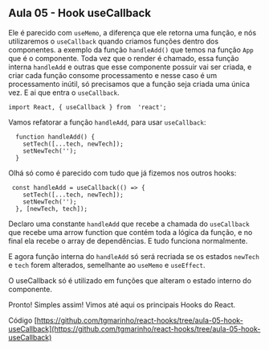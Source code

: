 ## Aula 05 - Hook useCallback

 Ele é parecido com `useMemo`, a diferença que ele retorna uma função, e nós utilizaremos o `useCallback` quando  criamos funções dentro dos componentes. a exemplo da função `handleAdd()` que temos na função `App` que é o componente. Toda vez que o render é chamado, essa função interna `handleAdd` e outras que esse componente possuir vai ser criada, e criar cada função consome processamento e nesse caso é um processamento inútil, só precisamos que a função seja criada uma única vez. E ai que entra o `useCallback`.

```
import React, { useCallback } from  'react';
```

Vamos refatorar a função `handleAdd`, para usar `useCallback`:

```
  function handleAdd() {
    setTech([...tech, newTech]);
    setNewTech('');
  }
```

Olhá só como é parecido com tudo que já fizemos nos outros hooks:

```
 const handleAdd = useCallback(() => {
    setTech([...tech, newTech]);
    setNewTech('');
  }, [newTech, tech]);
```

Declaro uma constante `handleAdd` que recebe a chamada do `useCallback` que recebe uma arrow function que contém toda a lógica da função, e no final ela recebe o array de dependências. E tudo funciona normalmente.

E agora função interna do `handleAdd` só será recriada se os estados `newTech` e `tech` forem alterados, semelhante ao `useMemo` e `useEffect`.

O useCallback só é utilizado em funções que alteram o estado interno do componente.

Pronto! Simples assim! Vimos até aqui os principais Hooks do React.

Código [https://github.com/tgmarinho/react-hooks/tree/aula-05-hook-useCallback](https://github.com/tgmarinho/react-hooks/tree/aula-05-hook-useCallback)
